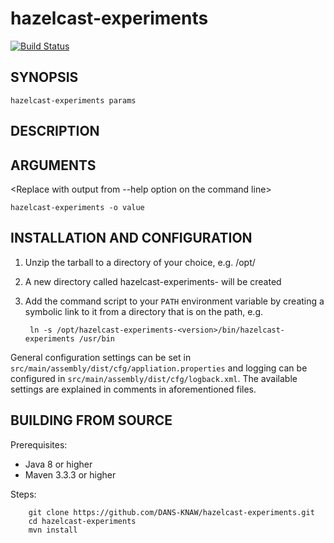 hazelcast-experiments
===========
[![Build Status](https://travis-ci.org/DANS-KNAW/hazelcast-experiments.png?branch=master)](https://travis-ci.org/DANS-KNAW/hazelcast-experiments)

<Remove this comment and extend the descriptions below>


SYNOPSIS
--------

    hazelcast-experiments params


DESCRIPTION
-----------

<Replace with a longer description of this module>


ARGUMENTS
---------

<Replace with output from --help option on the command line>



`hazelcast-experiments -o value`


INSTALLATION AND CONFIGURATION
------------------------------


1. Unzip the tarball to a directory of your choice, e.g. /opt/
2. A new directory called hazelcast-experiments-<version> will be created
3. Add the command script to your `PATH` environment variable by creating a symbolic link to it from a directory that is
   on the path, e.g. 
   
        ln -s /opt/hazelcast-experiments-<version>/bin/hazelcast-experiments /usr/bin



General configuration settings can be set in `src/main/assembly/dist/cfg/appliation.properties` and logging can be configured
in `src/main/assembly/dist/cfg/logback.xml`. The available settings are explained in comments in aforementioned files.


BUILDING FROM SOURCE
--------------------

Prerequisites:

* Java 8 or higher
* Maven 3.3.3 or higher

Steps:

        git clone https://github.com/DANS-KNAW/hazelcast-experiments.git
        cd hazelcast-experiments
        mvn install
